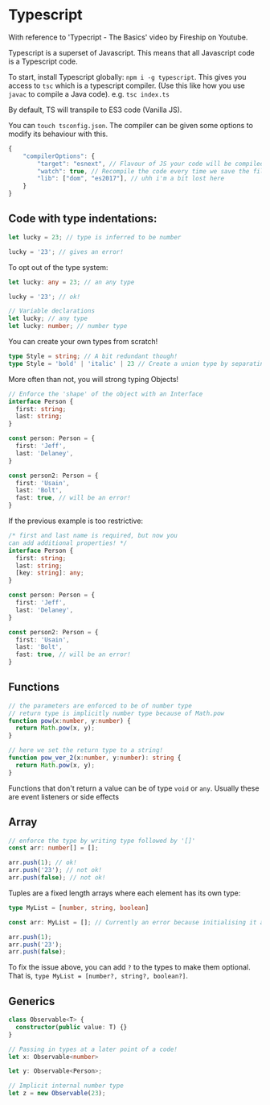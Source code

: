 # Typescript
With reference to 'Typecript - The Basics' video by Fireship on Youtube.

Typescript is a superset of Javascript. This means that all Javascript code is a Typescript code.

To start, install Typescript globally: `npm i -g typescript`. This gives you access to `tsc` which is a typescript compiler. (Use this like how you use `javac` to compile a Java code). e.g. `tsc index.ts`

By default, TS will transpile to ES3 code (Vanilla JS).

You can `touch tsconfig.json`. The compiler can be given some options to modify its behaviour with this. 

```typescript
{
    "compilerOptions": {
        "target": "esnext", // Flavour of JS your code will be compiled to. "esnext" gives latest ver
        "watch": true, // Recompile the code every time we save the file
        "lib": ["dom", "es2017"], // uhh i'm a bit lost here
    }
}
```
## Code with type indentations:

```typescript
let lucky = 23; // type is inferred to be number

lucky = '23'; // gives an error!
```

To opt out of the type system:
```typescript
let lucky: any = 23; // an any type

lucky = '23'; // ok!

// Variable declarations
let lucky; // any type
let lucky: number; // number type
```

You can create your own types from scratch!

```typescript
type Style = string; // A bit redundant though!
type Style = 'bold' | 'italic' | 23 // Create a union type by separating it with a pipe
```

More often than not, you will strong typing Objects!

```typescript
// Enforce the 'shape' of the object with an Interface
interface Person {
  first: string;
  last: string;
}

const person: Person = {
  first: 'Jeff',
  last: 'Delaney',
}

const person2: Person = {
  first: 'Usain', 
  last: 'Bolt',
  fast: true, // will be an error!
}
```

If the previous example is too restrictive:
```typescript
/* first and last name is required, but now you 
can add additional properties! */
interface Person {
  first: string;
  last: string;
  [key: string]: any;
}

const person: Person = {
  first: 'Jeff',
  last: 'Delaney',
}

const person2: Person = {
  first: 'Usain', 
  last: 'Bolt',
  fast: true, // will be an error!
}
```

## Functions

```typescript
// the parameters are enforced to be of number type
// return type is implicitly number type because of Math.pow
function pow(x:number, y:number) {
  return Math.pow(x, y);
}

// here we set the return type to a string!
function pow_ver_2(x:number, y:number): string {
  return Math.pow(x, y);
}
```
Functions that don't return a value can be of type `void` or `any`. Usually these are event listeners or side effects

## Array

```typescript
// enforce the type by writing type followed by '[]'
const arr: number[] = [];

arr.push(1); // ok!
arr.push('23'); // not ok!
arr.push(false); // not ok!

```

Tuples are a fixed length arrays where each element has its own type:
```typescript
type MyList = [number, string, boolean]

const arr: MyList = []; // Currently an error because initialising it as empty 

arr.push(1); 
arr.push('23'); 
arr.push(false); 

```
To fix the issue above, you can add `?` to the types to make them optional. That is, `type MyList = [number?, string?, boolean?]`.

## Generics

```typescript
class Observable<T> {
  constructor(public value: T) {}
}

// Passing in types at a later point of a code!
let x: Observable<number>

let y: Observable<Person>;

// Implicit internal number type
let z = new Observable(23);
```
